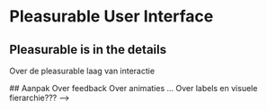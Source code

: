 # Pleasurable User Interface


## Pleasurable is in the details
Over de pleasurable laag van interactie


<!-->
## Aanpak

Over feedback
Over animaties ...

Over labels en visuele fierarchie???



-->